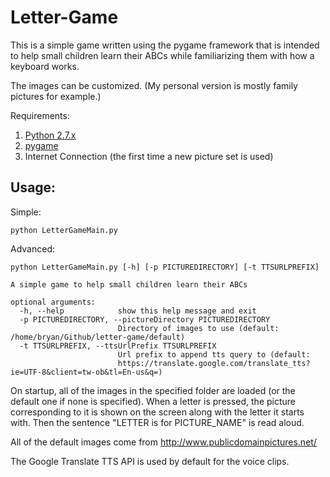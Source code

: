Letter-Game
===========
This is a simple game written using the pygame framework that is intended to help small children learn their ABCs while familiarizing them with how a keyboard works.

The images can be customized. (My personal version is mostly family pictures for example.)

Requirements:
1. [Python 2.7.x](https://www.python.org/downloads/)
2. [pygame](https://www.pygame.org/news)
3. Internet Connection (the first time a new picture set is used)

Usage:
-----------
Simple:
```
python LetterGameMain.py
```

Advanced:
```
python LetterGameMain.py [-h] [-p PICTUREDIRECTORY] [-t TTSURLPREFIX]

A simple game to help small children learn their ABCs

optional arguments:
  -h, --help            show this help message and exit
  -p PICTUREDIRECTORY, --pictureDirectory PICTUREDIRECTORY
                        Directory of images to use (default: /home/bryan/Github/letter-game/default)
  -t TTSURLPREFIX, --ttsUrlPrefix TTSURLPREFIX
                        Url prefix to append tts query to (default:
                        https://translate.google.com/translate_tts?ie=UTF-8&client=tw-ob&tl=En-us&q=)
```

On startup, all of the images in the specified folder are loaded (or the default one if none is specified).  When a letter is pressed, the picture corresponding to it is shown on the screen along with the letter it starts with.  Then the sentence "LETTER is for PICTURE_NAME" is read aloud.

All of the default images come from http://www.publicdomainpictures.net/

The Google Translate TTS API is used by default for the voice clips.
